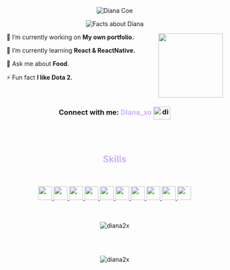 <p align="center">
  <img src="https://readme-typing-svg.demolab.com?font=Space+Mono&size=35&duration=1&pause=1&color=D2AFFF&center=true&repeat=false&random=false&width=435&lines=Diana+Coe" alt="Diana Coe" />
 </p>
 
<p align="center">
  <img src="https://readme-typing-svg.demolab.com?font=Space+Mono&pause=500&color=D2AFFF&center=true&vCenter=true&random=false&width=435&lines=Learning+Full-stack+web+and+App;Always+Learning+new+things;I+enjoy+UI%2FUX+design;Twice+enjoyer!" alt="Facts about Diana" />
 </p>
 
<p align="left">
  <img src="https://github.com/Diana2x/images-in-readme/assets/33419209/eae0b0a5-f15d-429b-b139-f9feb521da41" width="150" style="float:right">
</p>
 
🔭 I’m currently working on **My own portfolio.**

🌱 I’m currently learning **React & ReactNative.**

💬 Ask me about **Food**.

⚡ Fun fact **I like Dota 2.**

<br/>

 <h3 align="center"> Connect with me: <spawn style="color:#D2AFFF;"><strong> Diana_xo </strong></spawn>
  <img align="center" src="https://raw.githubusercontent.com/rahuldkjain/github-profile-readme-generator/master/src/images/icons/Social/discord.svg" alt="diana_xo" height="30" width="40" />
</h3>

 <br/>
 <br/>
 
 <h2 align="center" style="color:#D2AFFF;">Skills</h2>
 <br/>
 <br/>
 <div align="center">
<a href= https://github.com/?tab=repositories&q=&type=&language=html&sort= > <img width ='32px' height='32px' src ='https://raw.githubusercontent.com/rahulbanerjee26/githubAboutMeGenerator/main/icons/html.svg'> </a>
<a href= https://github.com/?tab=repositories&q=&type=&language=css&sort= > <img width ='32px' height='32px' src ='https://raw.githubusercontent.com/rahulbanerjee26/githubAboutMeGenerator/main/icons/css.svg'> </a>
<a href= https://github.com/?tab=repositories&q=&type=&language=sass&sort= > <img width ='32px' height='32px' src ='https://raw.githubusercontent.com/rahulbanerjee26/githubAboutMeGenerator/main/icons/sass.svg'> </a>
<a href= https://github.com/?tab=repositories&q=&type=&language=tailwind&sort= > <img width ='32px' height='32px' src ='https://raw.githubusercontent.com/rahulbanerjee26/githubAboutMeGenerator/main/icons/tailwind.svg'> </a>
<a href= https://github.com/?tab=repositories&q=&type=&language=javascript&sort= > <img width ='32px' height='32px' src ='https://raw.githubusercontent.com/rahulbanerjee26/githubAboutMeGenerator/main/icons/javascript.svg'> </a>
<a href= https://github.com/?tab=repositories&q=&type=&language=nodejs&sort= > <img width ='32px' height='32px' src ='https://raw.githubusercontent.com/rahulbanerjee26/githubAboutMeGenerator/main/icons/nodejs.svg'> </a>
<a href= https://github.com/?tab=repositories&q=&type=&language=reactjs&sort= > <img width ='32px' height='32px' src ='https://raw.githubusercontent.com/rahulbanerjee26/githubAboutMeGenerator/main/icons/reactjs.svg'> </a>
<a href= https://github.com/?tab=repositories&q=&type=&language=java&sort= > <img width ='32px' height='32px' src ='https://raw.githubusercontent.com/rahulbanerjee26/githubAboutMeGenerator/main/icons/java.svg'> </a>
<a href= https://github.com/?tab=repositories&q=&type=&language=mongodb&sort= > <img width ='32px' height='32px' src ='https://raw.githubusercontent.com/rahulbanerjee26/githubAboutMeGenerator/main/icons/mongodb.svg'> </a>
<a href= https://github.com/?tab=repositories&q=&type=&language=mysql&sort= > <img width ='32px' height='32px' src ='https://raw.githubusercontent.com/rahulbanerjee26/githubAboutMeGenerator/main/icons/mysql.svg'> </a>
</div>

 <br/>
 <br/>

 <p align="center"><img align="center" src="https://github-readme-stats.vercel.app/api/top-langs?username=diana2x&show_icons=true&locale=en&layout=compact" alt="diana2x" /></p>

 <br/>
 <br/>
 
 <p align="center"><img align="center" src="https://github-readme-streak-stats.herokuapp.com/?user=diana2x&" alt="diana2x" /></p>

